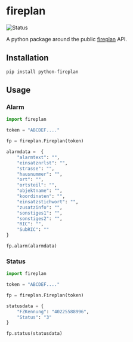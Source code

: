 # fireplan

![Status](https://github.com/Bouni/python-fireplan/actions/workflows/run-tests.yml/badge.svg)

A python package around the public [fireplan](https://www.fireplan.de/) API.

## Installation

`pip install python-fireplan`

## Usage

### Alarm

```python
import fireplan

token = "ABCDEF...."

fp = fireplan.Fireplan(token)

alarmdata =  {
    "alarmtext": "",
    "einsatznrlst": "",
    "strasse": "",
    "hausnummer": "",
    "ort": "",
    "ortsteil": "",
    "objektname": "",
    "koordinaten": "",
    "einsatzstichwort": "",
    "zusatzinfo": "",
    "sonstiges1": "",
    "sonstiges2": "",
    "RIC": "",
    "SubRIC": ""
}

fp.alarm(alarmdata)
```

### Status

```python
import fireplan

token = "ABCDEF...."

fp = fireplan.Fireplan(token)

statusdata = {
    "FZKennung": "40225588996", 
    "Status": "3"
}

fp.status(statusdata)
```

